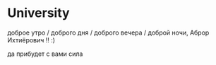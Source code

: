 # University

доброе утро / доброго дня / доброго вечера / доброй ночи, Аброр Ихтиёрович !! :)

да прибудет с вами сила
